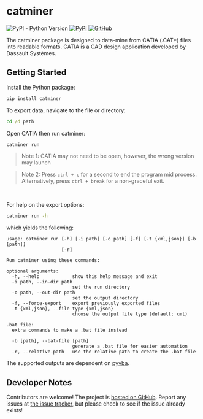 # catminer
![PyPI - Python Version](https://img.shields.io/pypi/pyversions/catminer)
[![PyPI](https://img.shields.io/pypi/v/catminer)](https://pypi.org/project/catminer/)
[![GitHub](https://img.shields.io/github/license/WWU-CAD-Autograder/catminer)](https://github.com/WWU-CAD-Autograder/catminer)

The catminer package is designed to data-mine from CATIA (.CAT*) files into readable formats. CATIA is a CAD design 
application developed by Dassault Systèmes.

## Getting Started
Install the Python package:
```cmd
pip install catminer
```

To export data, navigate to the file or directory:
```cmd
cd /d path
```
Open CATIA then run catminer:
```cmd
catminer run
```
> Note 1: CATIA may not need to be open, however, the wrong version may launch

> Note 2: Press `ctrl + c` for a second to end the program mid process. Alternatively, press `ctrl + break` for a 
> non-graceful exit.

<br>

For help on the export options:
```cmd
catminer run -h
```
which yields the following:
```
usage: catminer run [-h] [-i path] [-o path] [-f] [-t {xml,json}] [-b [path]]
                    [-r]

Run catminer using these commands:

optional arguments:
  -h, --help            show this help message and exit
  -i path, --in-dir path
                        set the run directory
  -o path, --out-dir path
                        set the output directory
  -f, --force-export    export previously exported files
  -t {xml,json}, --file-type {xml,json}
                        choose the output file type (default: xml)

.bat file:
  extra commands to make a .bat file instead

  -b [path], --bat-file [path]
                        generate a .bat file for easier automation
  -r, --relative-path   use the relative path to create the .bat file
```

The supported outputs are dependent on [pyvba](https://pypi.org/project/pyvba/).

## Developer Notes
Contributors are welcome! The project is [hosted on GitHub](https://github.com/WWU-CAD-Autograder/catminer). Report 
any issues at [the issue tracker](https://github.com/WWU-CAD-Autograder/catminer/issues), but please check to see if 
the issue already exists!
